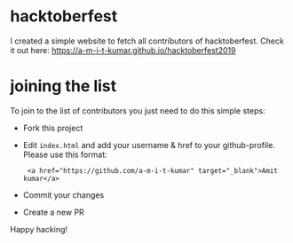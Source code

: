 # hacktoberfest
I created a simple website to fetch all contributors of hacktoberfest. Check it out here: https://a-m-i-t-kumar.github.io/hacktoberfest2019

# joining the list
To join to the list of contributors you just need to do this simple steps:
* Fork this project
* Edit `index.html` and add your username & href to your github-profile. Please use this format:

  ` <a href="https://github.com/a-m-i-t-kumar" target="_blank">Amit kumar</a>`

* Commit your changes
* Create a new PR

Happy hacking!



